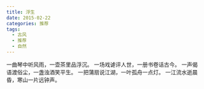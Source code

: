 ```yaml
---
title: 浮生
date: 2015-02-22
categories: 推荐
tags:
  - 古风
  - 推荐
  - 自然
---
```


一曲琴中听风雨，一壶茶里品浮沉。
一场戏谑评人世，一册书卷话古今。<!--more-->
一声偈语渡俗尘，一盏浊酒笑平生。
一把蒲扇说江湖，一叶孤舟一点灯。
一江流水逝晨昏，寒山一片远钟声。